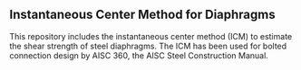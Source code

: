 ## Instantaneous Center Method for Diaphragms

This repository includes the instantaneous center method (ICM) to estimate the shear strength of steel diaphragms. The ICM has been used for bolted connection design by AISC 360, the AISC Steel Construction Manual.



